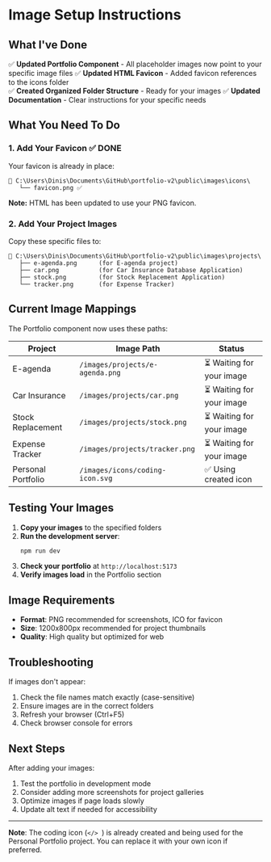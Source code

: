 # Image Setup Instructions

## What I've Done

✅ **Updated Portfolio Component** - All placeholder images now point to your specific image files
✅ **Updated HTML Favicon** - Added favicon references to the icons folder  
✅ **Created Organized Folder Structure** - Ready for your images
✅ **Updated Documentation** - Clear instructions for your specific needs

## What You Need To Do

### 1. Add Your Favicon ✅ DONE
Your favicon is already in place:
```
📁 C:\Users\Dinis\Documents\GitHub\portfolio-v2\public\images\icons\
   └── favicon.png ✅
```

**Note:** HTML has been updated to use your PNG favicon.

### 2. Add Your Project Images
Copy these specific files to:
```
📁 C:\Users\Dinis\Documents\GitHub\portfolio-v2\public\images\projects\
   ├── e-agenda.png      (for E-agenda project)
   ├── car.png           (for Car Insurance Database Application)
   ├── stock.png         (for Stock Replacement Application)
   └── tracker.png       (for Expense Tracker)
```

## Current Image Mappings

The Portfolio component now uses these paths:

| Project | Image Path | Status |
|---------|------------|--------|
| E-agenda | `/images/projects/e-agenda.png` | ⏳ Waiting for your image |
| Car Insurance | `/images/projects/car.png` | ⏳ Waiting for your image |
| Stock Replacement | `/images/projects/stock.png` | ⏳ Waiting for your image |
| Expense Tracker | `/images/projects/tracker.png` | ⏳ Waiting for your image |
| Personal Portfolio | `/images/icons/coding-icon.svg` | ✅ Using created icon |

## Testing Your Images

1. **Copy your images** to the specified folders
2. **Run the development server**:
   ```bash
   npm run dev
   ```
3. **Check your portfolio** at `http://localhost:5173`
4. **Verify images load** in the Portfolio section

## Image Requirements

- **Format**: PNG recommended for screenshots, ICO for favicon
- **Size**: 1200x800px recommended for project thumbnails
- **Quality**: High quality but optimized for web

## Troubleshooting

If images don't appear:
1. Check the file names match exactly (case-sensitive)
2. Ensure images are in the correct folders
3. Refresh your browser (Ctrl+F5)
4. Check browser console for errors

## Next Steps

After adding your images:
1. Test the portfolio in development mode
2. Consider adding more screenshots for project galleries
3. Optimize images if page loads slowly
4. Update alt text if needed for accessibility

---

**Note**: The coding icon (`</> `) is already created and being used for the Personal Portfolio project. You can replace it with your own icon if preferred.
